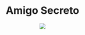 <h1 align="center"> Amigo Secreto </h1>
  <p align="center">
   <img src="https://img.eldefinido.cl/portadas/650/2014-12-23-7255NWE5558.jpg">
   </p>
